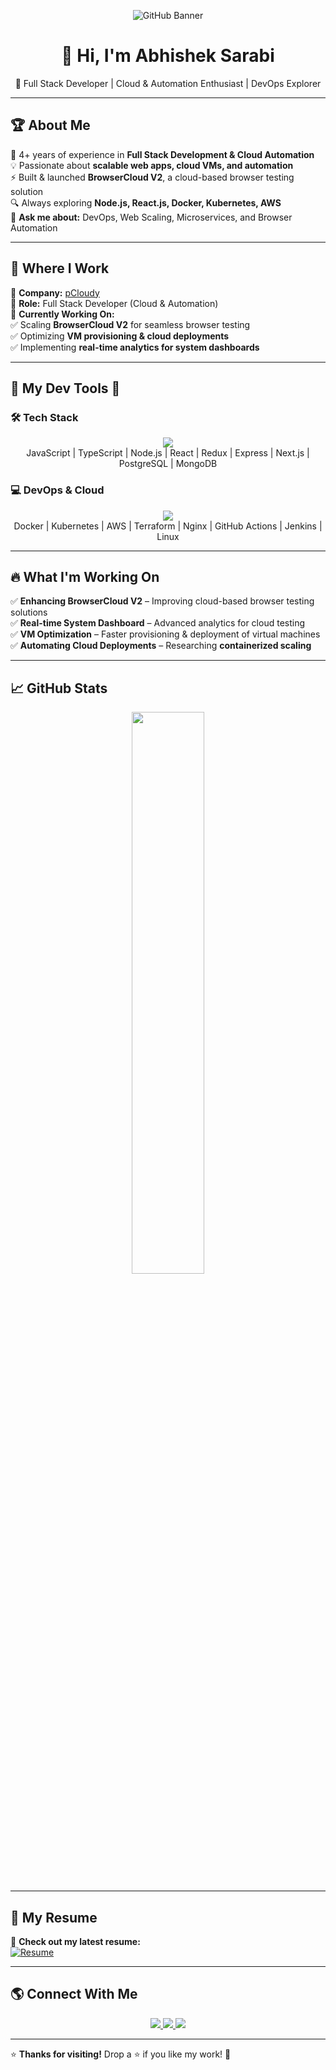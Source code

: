 <!-- Animated Banner GIF -->
<p align="center">
  <img src="https://user-images.githubusercontent.com/113350806/236842414-18101a37-92f5-4de7-a46d-eeaca6e16cbd.gif" alt="GitHub Banner" />
</p>

<h1 align="center">👋 Hi, I'm Abhishek Sarabi</h1>
<p align="center">
  🚀 Full Stack Developer | Cloud & Automation Enthusiast | DevOps Explorer
</p>

---

## 🏆 **About Me**
🎯 4+ years of experience in **Full Stack Development & Cloud Automation**  
💡 Passionate about **scalable web apps, cloud VMs, and automation**  
⚡ Built & launched **BrowserCloud V2**, a cloud-based browser testing solution  
🔍 Always exploring **Node.js, React.js, Docker, Kubernetes, AWS**  
💬 **Ask me about:** DevOps, Web Scaling, Microservices, and Browser Automation  

---
## 💼 Where I Work
🏢 **Company:** [pCloudy](https://www.pcloudy.com)  
🎯 **Role:** Full Stack Developer (Cloud & Automation)  
🚀 **Currently Working On:**  
✅ Scaling **BrowserCloud V2** for seamless browser testing  
✅ Optimizing **VM provisioning & cloud deployments**  
✅ Implementing **real-time analytics for system dashboards**  

---

## 🚀 **My Dev Tools 🫰**
### **🛠 Tech Stack**
<p align="center">
  <img src="https://skillicons.dev/icons?i=js,ts,nodejs,react,redux,express,nextjs,postgresql,mongodb" /><br>
  JavaScript | TypeScript | Node.js | React | Redux | Express | Next.js | PostgreSQL | MongoDB
</p>

### **💻 DevOps & Cloud**
<p align="center">
  <img src="https://skillicons.dev/icons?i=docker,kubernetes,aws,terraform,nginx,githubactions,jenkins,linux" /><br>
  Docker | Kubernetes | AWS | Terraform | Nginx | GitHub Actions | Jenkins | Linux
</p>

---

## 🔥 **What I'm Working On**
✅ **Enhancing BrowserCloud V2** – Improving cloud-based browser testing solutions  
✅ **Real-time System Dashboard** – Advanced analytics for cloud testing  
✅ **VM Optimization** – Faster provisioning & deployment of virtual machines  
✅ **Automating Cloud Deployments** – Researching **containerized scaling**  

---

## 📈 **GitHub Stats**
<p align="center">
  <img width="48%" src="https://github-readme-stats.vercel.app/api?username=sarabi2778&show_icons=true&theme=radical" />
</p>

---
## 📄 My Resume
📌 **Check out my latest resume:**  
[![Resume](https://img.shields.io/badge/My%20Resume-Download-blue?style=for-the-badge&logo=adobeacrobatreader)](https://github.com/sarabi2778/sarabi2778/blob/main/Abhishek-Sarabi-Resume-2025.pdf)

---
## 🌎 **Connect With Me**
<p align="center">
  <a href="https://www.linkedin.com/in/abhishek-sarabi-294307169/" target="_blank">
    <img src="https://img.shields.io/badge/LinkedIn-Abhishek%20Sarabi-blue?logo=linkedin&logoColor=white&style=for-the-badge" />
  </a>
  <a href="mailto:abhisheksarabi1@gmail.com" target="_blank">
    <img src="https://img.shields.io/badge/Email-abhisheksarabi1%40gmail.com-red?logo=gmail&logoColor=white&style=for-the-badge" />
  </a>
  <a href="https://github.com/Abhishek-Sarabi" target="_blank">
    <img src="https://img.shields.io/badge/GitHub-Abhishek%20Sarabi-black?logo=github&logoColor=white&style=for-the-badge" />
  </a>
</p>

---

⭐ **Thanks for visiting!** Drop a ⭐ if you like my work! 🚀
